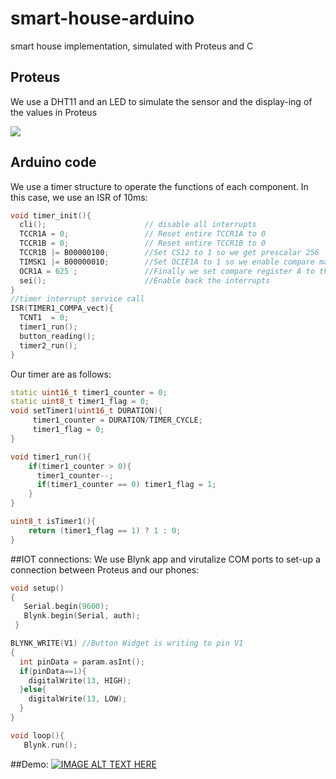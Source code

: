 # smart-house-arduino
smart house implementation, simulated with Proteus and C
##  Proteus
We use a DHT11 and an LED to simulate the sensor and the display-ing of the values in Proteus

<img src="https://imgur.com/JGb94Hq.png">

## Arduino code
We use a timer structure to operate the functions of each component. 
In this case, we use an ISR of 10ms:
```cpp
void timer_init(){
  cli();                      // disable all interrupts
  TCCR1A = 0;                 // Reset entire TCCR1A to 0 
  TCCR1B = 0;                 // Reset entire TCCR1B to 0
  TCCR1B |= B00000100;        //Set CS12 to 1 so we get prescalar 256  
  TIMSK1 |= B00000010;        //Set OCIE1A to 1 so we enable compare match A
  OCR1A = 625 ;               //Finally we set compare register A to this value 
  sei();                      //Enable back the interrupts
}
//timer interrupt service call
ISR(TIMER1_COMPA_vect){
  TCNT1  = 0; 
  timer1_run();
  button_reading();
  timer2_run();
}
```
Our timer are as follows:
```cpp
static uint16_t timer1_counter = 0;
static uint8_t timer1_flag = 0;
void setTimer1(uint16_t DURATION){
     timer1_counter = DURATION/TIMER_CYCLE;
     timer1_flag = 0;
}

void timer1_run(){
    if(timer1_counter > 0){
      timer1_counter--;
      if(timer1_counter == 0) timer1_flag = 1;  
    }  
}

uint8_t isTimer1(){
    return (timer1_flag == 1) ? 1 : 0;  
}
```
##IOT connections:
We use Blynk app and virutalize COM ports to set-up a connection between Proteus and our phones:
```cpp
void setup()
{
   Serial.begin(9600);
   Blynk.begin(Serial, auth);
 }
```
```cpp
BLYNK_WRITE(V1) //Button Widget is writing to pin V1
{
  int pinData = param.asInt(); 
  if(pinData==1){
    digitalWrite(13, HIGH);
  }else{
    digitalWrite(13, LOW);
  }
}
```
```cpp
void loop(){
   Blynk.run();
```
##Demo:
[![IMAGE ALT TEXT HERE](https://img.youtube.com/vi/qkD3KExjTyg/0.jpg)](https://www.youtube.com/watch?v=qkD3KExjTyg)
